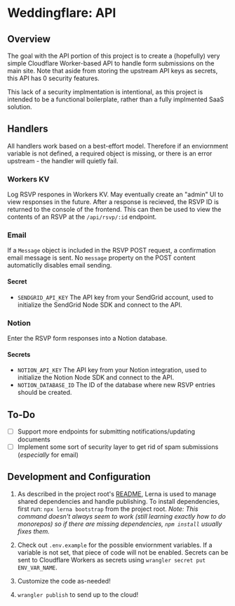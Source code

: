 # Weddingflare: API

## Overview

The goal with the API portion of this project is to create a (hopefully) very simple Cloudflare Worker-based API to handle form submissions on the main site. Note that aside from storing the upstream API keys as secrets, this API has 0 security features.

This lack of a security implmentation is intentional, as this project is intended to be a functional boilerplate, rather than a fully implmented SaaS solution.

## Handlers

All handlers work based on a best-effort model. Therefore if an enviornment variable is not defined, a required object is missing, or there is an error upstream - the handler will quietly fail.

### Workers KV

Log RSVP respones in Workers KV. May eventually create an "admin" UI to view responses in the future. After a response is recieved, the RSVP ID is returned to the console of the frontend. This can then be used to view the contents of an RSVP at the `/api/rsvp/:id` endpoint.

### Email

If a `Message` object is included in the RSVP POST request, a confirmation email message is sent. No `message` property on the POST content automaticlly disables email sending.

#### Secret

- `SENDGRID_API_KEY` The API key from your SendGrid account, used to initialize the SendGrid Node SDK and connect to the API.

### Notion

Enter the RSVP form responses into a Notion database.

#### Secrets

- `NOTION_API_KEY` The API key from your Notion integration, used to initialize the Notion Node SDK and connect to the API.
- `NOTION_DATABASE_ID` The ID of the database where new RSVP entries should be created.

## To-Do

- [ ] Support more endpoints for submitting notifications/updating documents
- [ ] Implement some sort of security layer to get rid of spam submissions (_especially_ for email)

## Development and Configuration

1. As described in the project root's [README](https://github.com/CS-5/weddingflare), Lerna is used to manage shared dependencies and handle publishing. To install dependencies, first run: `npx lerna bootstrap` from the project root. _Note: This command doesn't always seem to work (still learning exactly how to do monorepos) so if there are missing dependencies, `npm install` usually fixes them._

2. Check out `.env.example` for the possible enviornment variables. If a variable is not set, that piece of code will not be enabled. Secrets can be sent to Cloudflare Workers as secrets using `wrangler secret put ENV_VAR_NAME`.

3. Customize the code as-needed!

4. `wrangler publish` to send up to the cloud!
